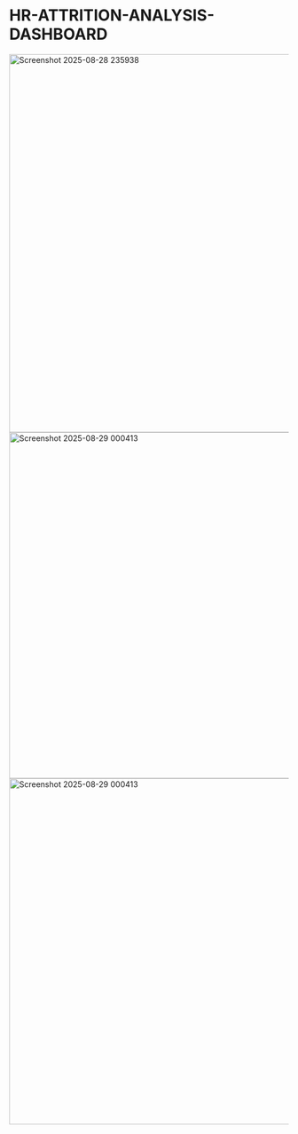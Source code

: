 # HR-ATTRITION-ANALYSIS-DASHBOARD
<img width="1185" height="682" alt="Screenshot 2025-08-28 235938" src="https://github.com/user-attachments/assets/13950da6-b87e-43e2-99ee-6e377f9b225c" />
<img width="995" height="624" alt="Screenshot 2025-08-29 000413" src="https://github.com/user-attachments/assets/40087ac8-26ff-42f7-b9d5-60d3070b16f0" />
<img width="995" height="624" alt="Screenshot 2025-08-29 000413" src="https://github.com/user-attachments/assets/57124bed-5781-4988-accb-eadb8b044a57" />


